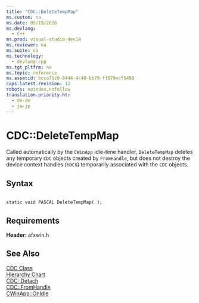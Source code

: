 ```yaml
---
title: "CDC::DeleteTempMap"
ms.custom: na
ms.date: 09/19/2016
ms.devlang: 
  - C++
ms.prod: visual-studio-dev14
ms.reviewer: na
ms.suite: na
ms.technology: 
  - devlang-cpp
ms.tgt_pltfrm: na
ms.topic: reference
ms.assetid: bcca71c0-8444-4c40-bb79-ff079ecf5498
caps.latest.revision: 12
robots: noindex,nofollow
translation.priority.ht: 
  - de-de
  - ja-jp
---
```

# CDC::DeleteTempMap
Called automatically by the `CWinApp` idle-time handler, `DeleteTempMap` deletes any temporary `CDC` objects created by `FromHandle`, but does not destroy the device context handles (`hDC`s) temporarily associated with the `CDC` objects.  
  
## Syntax  
  
```  
  
static void PASCAL DeleteTempMap( );  
```  
  
## Requirements  
 **Header:** afxwin.h  
  
## See Also  
 [CDC Class](../vs140/CDC-Class.md)   
 [Hierarchy Chart](../vs140/Hierarchy-Chart.md)   
 [CDC::Detach](../vs140/CDC--Detach.md)   
 [CDC::FromHandle](../vs140/CDC--FromHandle.md)   
 [CWinApp::OnIdle](../vs140/CWinApp--OnIdle.md)